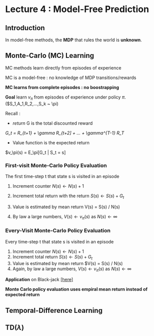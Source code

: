 # Lecture 4 : Model-Free Prediction

## Introduction

In model-free methods, the **MDP** that rules the world is **unknown**.

## Monte-Carlo (MC) Learning

MC methods learn directly from episodes of experience

MC is a model-free : no knowledge of MDP transitions/rewards

**MC learns from complete episodes : no boostrapping** 

**Goal** learn $v_\pi$ from episodes of experience under policy $\pi$. ($S_1,A_1,R_2,...,S_k ~ \pi)

Recall :
* *return* G is the total discounted reward

*G_t = R_{t+1} + \gamma R_{t+2] + ... + \gamma^{T-1} R_T*

* Value function is the expected return

$v_\pi(s) = E_\pi[G_t | S_t = s]

### First-visit Monte-Carlo Policy Evaluation

The first time-step t that state s is visited in an episode 

1. Increment counter $N(s) \leftarrow N(s) +1$

2. Increment total return with the return $S(s) \leftarrow S(s) + G_t$

3. Value is estimated by mean return V(s) = S(s) / N(s)

4. By law a large numbers, $V(s) \leftarrow v_\pi(s)$ as $N(s) \leftarrow \infty$

### Every-Visit Monte-Carlo Policy Evaluation

Every time-step t that state s is visited in an episode

1. Increment counter $N(s) \leftarrow N(s) + 1$ 
2. Increment total return $S(s) \leftarrow S(s) + G_t$
3. Value is estimated by mean return $V(s) = S(s) / N(s)
4. Again, by law a large numbers, $V(s) \leftarrow v_\pi(s)$ as $N(s) \leftarrow \infty$

**Application** on Black-jack [[here]](./Applications/monte_carlo_policy_evaluation.ipynb)




**Monte Carlo policy evaluation uses empiral mean return instead of expected return** 

## Temporal-Difference Learning

## TD($\lambda$)